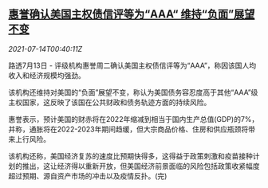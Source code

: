 <!--1626224464000-->
[惠誉确认美国主权债信评等为“AAA“ 维持“负面”展望不变](https://cn.reuters.com/article/usa-rating-fitch-0713-idCNKBS2EK01M)
------

<div><i>2021-07-14T00:40:11Z</i></div><p>路透7月13日 - 评级机构惠誉周二确认美国主权债信评等为“AAA”，称因该国人均收入和经济规模均强劲。</p><p>该机构还维持对美国的“负面”展望不变，称认为美国债务容忍度高于其他“AAA”级主权国家，这反映了该国在公共财政和债务轨迹方面的持续风险。</p><p>惠誉表示，预计美国的财赤将在2022年缩减到相当于国内生产总值(GDP)的7%，并称，通胀将在2022-2023年期间趋缓，但大宗商品价格、住房和供应瓶颈将带来上行风险。</p><p>该机构还称，美国经济复苏的速度比预期快得多，这得益于政策刺激和疫苗接种计划的推出，这让经济得以重新开放，但美国经济前景面临的风险包括政策收紧幅度超过预期、源自资产市场的冲击以及疫情反扑。(完)</p>
